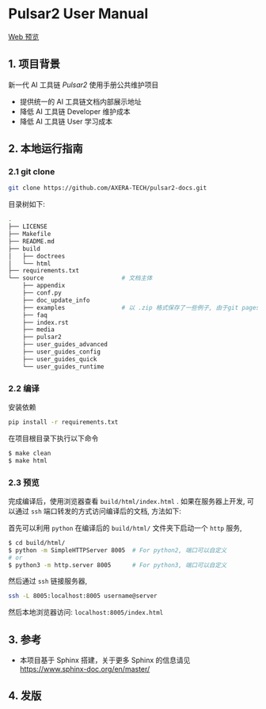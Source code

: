 # Pulsar2 User Manual

[Web 预览](todo)

## 1. 项目背景

新一代 AI 工具链 *Pulsar2* 使用手册公共维护项目

- 提供统一的 AI 工具链文档内部展示地址
- 降低 AI 工具链 Developer 维护成本
- 降低 AI 工具链 User 学习成本

## 2. 本地运行指南

### 2.1 git clone

```bash
git clone https://github.com/AXERA-TECH/pulsar2-docs.git
```

目录树如下:

```bash
.
├── LICENSE
├── Makefile
├── README.md
├── build
│   ├── doctrees
│   └── html
├── requirements.txt
└── source                      # 文档主体
    ├── appendix
    ├── conf.py
    ├── doc_update_info
    ├── examples                # 以 .zip 格式保存了一些例子, 由于git pages的限制, 在线文档不支持点击下载操作
    ├── faq
    ├── index.rst
    ├── media
    ├── pulsar2
    ├── user_guides_advanced
    ├── user_guides_config
    ├── user_guides_quick
    └── user_guides_runtime
```

### 2.2 编译

安装依赖

```bash
pip install -r requirements.txt
```

在项目根目录下执行以下命令

```bash
$ make clean
$ make html
```

### 2.3 预览

完成编译后，使用浏览器查看 `build/html/index.html` . 如果在服务器上开发, 可以通过 `ssh` 端口转发的方式访问编译后的文档, 方法如下:

首先可以利用 `python` 在编译后的 `build/html/` 文件夹下启动一个 `http` 服务,

```bash
$ cd build/html/
$ python -m SimpleHTTPServer 8005  # For python2, 端口可以自定义
# or
$ python3 -m http.server 8005      # For python3, 端口可以自定义
```

然后通过 `ssh` 链接服务器,

```bash
ssh -L 8005:localhost:8005 username@server
```

然后本地浏览器访问: `localhost:8005/index.html`

## 3. 参考

- 本项目基于 Sphinx 搭建，关于更多 Sphinx 的信息请见 https://www.sphinx-doc.org/en/master/

## 4. 发版


